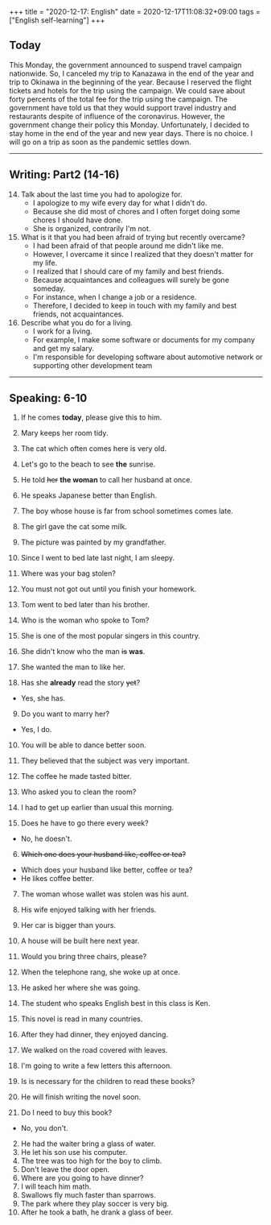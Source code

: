 +++
title =  "2020-12-17: English"
date = 2020-12-17T11:08:32+09:00
tags = ["English self-learning"]
+++

## Today

This Monday, the government announced to suspend travel campaign nationwide.
So, I canceled my trip to Kanazawa in the end of the year and trip to Okinawa in the beginning of the year.
Because I reserved the flight tickets and hotels for the trip using the campaign.
We could save about forty percents of the total fee for the trip using the campaign.
The government have told us that they would support travel industry and restaurants despite of influence of the coronavirus.
However, the government change their policy this Monday.
Unfortunately, I decided to stay home in the end of the year and new year days.
There is no choice.
I will go on a trip as soon as the pandemic settles down. 

- - -

## Writing: Part2 (14-16)

14. Talk about the last time you had to apologize for.
    - I apologize to my wife every day for what I didn't do.
    - Because she did most of chores and I often forget doing some chores I should have done.
    - She is organized, contrarily I'm not.
15. What is it that you had been afraid of trying but recently overcame?
    - I had been afraid of that people around me didn't like me.
    - However, I overcame it since I realized that they doesn't matter for my life.
    - I realized that I should care of my family and best friends.
    - Because acquaintances and colleagues will surely be gone someday.
    - For instance, when I change a job or a residence.
    - Therefore, I decided to keep in touch with my family and best friends, not acquaintances.
16. Describe what you do for a living.
    - I work for a living.
    - For example, I make some software or documents for my company and get my salary.
    - I'm responsible for developing software about automotive network or supporting other development team

- - -

## Speaking: 6-10

1. If he comes **today**, please give this to him.
2. Mary keeps her room tidy.
3. The cat which often comes here is very old.
4. Let's go to the beach to see **the** sunrise.
5. He told ~~her~~ **the woman** to call her husband at once.
6. He speaks Japanese better than English.
7. The boy whose house is far from school sometimes comes late.
8. The girl gave the cat some milk.
9. The picture was painted by my grandfather.
10. Since I went to bed late last night, I am sleepy.

1. Where was your bag stolen?
2. You must not got out until you finish your homework.
3. Tom went to bed later than his brother.
4. Who is the woman who spoke to Tom?
5. She is one of the most popular singers in this country.
6. She didn't know who the man ~~is~~ **was**.
7. She wanted the man to like her.
8. Has she **already** read the story ~~yet~~?
  - Yes, she has.
9. Do you want to marry her?
  - Yes, I do.
10. You will be able to dance better soon.

1. They believed that the subject was very important.
2. The coffee he made tasted bitter.
3. Who asked you to clean the room?
4. I had to get up earlier than usual this morning.
5. Does he have to go there every week?
  - No, he doesn't.
6. ~~Which one does your husband like, coffee or tea?~~
  - Which does your husband like better, coffee or tea?
  - He likes coffee better.
7. The woman whose wallet was stolen was his aunt.
8. His wife enjoyed talking with her friends.
9. Her car is bigger than yours.
10. A house will be built here next year.

1. Would you bring three chairs, please?
2. When the telephone rang, she woke up at once.
3. He asked her where she was going.
4. The student who speaks English best in this class is Ken.
5. This novel is read in many countries.
6. After they had dinner, they enjoyed dancing.
7. We walked on the road covered with leaves.
8. I'm going to write a few letters this afternoon.
9. Is is necessary for the children to read these books?
10. He will finish writing the novel soon.

1. Do I need to buy this book?
  - No, you don't.
2. He had the waiter bring a glass of water.
3. He let his son use his computer.
4. The tree was too high for the boy to climb.
5. Don't leave the door open.
6. Where are you going to have dinner?
7. I will teach him math.
8. Swallows fly much faster than sparrows.
9. The park where they play soccer is very big.
10. After he took a bath, he drank a glass of beer.
